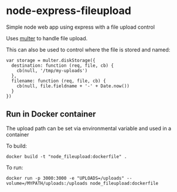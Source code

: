 # node-express-fileupload
Simple node web app using express with a file upload control

Uses [multer](https://www.npmjs.com/package/multer) to handle file upload.

This can also be used to control where the file is stored and named:

```
var storage = multer.diskStorage({
  destination: function (req, file, cb) {
    cb(null, '/tmp/my-uploads')
  },
  filename: function (req, file, cb) {
    cb(null, file.fieldname + '-' + Date.now())
  }
})
```

## Run in Docker container

The upload path can be set via environmental variable and used in a container

To build:

```
docker build -t "node_fileupload:dockerfile" .
```

To run:

```
docker run -p 3000:3000 -e "UPLOADS=/uploads" --volume=/MYPATH/uploads:/uploads node_fileupload:dockerfile
```